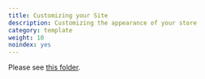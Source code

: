 ```yaml
---
title: Customizing your Site 
description: Customizing the appearance of your store
category: template
weight: 10
noindex: yes
---
```


Please see [this folder](/user/customizing/).

